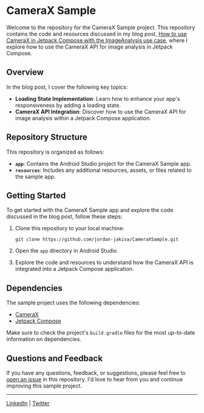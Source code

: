 # CameraX Sample

Welcome to the repository for the CameraX Sample project. This repository contains the code and resources discussed in my blog post, 
[How to use CameraX in Jetpack Compose with the ImageAnalysis use case](https://jordan-mungujakisa.medium.com/how-to-use-camerax-in-jetpack-compose-with-the-imageanalysis-use-case-f0e8f5261c3b), where I explore how to use the CameraX API for image analysis in Jetpack Compose.

## Overview

In the blog post, I cover the following key topics:

- **Loading State Implementation**: Learn how to enhance your app's responsiveness by adding a loading state.
- **CameraX API Integration**: Discover how to use the CameraX API for image analysis within a Jetpack Compose application.

## Repository Structure

This repository is organized as follows:

- **`app`**: Contains the Android Studio project for the CameraX Sample app.
- **`resources`**: Includes any additional resources, assets, or files related to the sample app.

## Getting Started

To get started with the CameraX Sample app and explore the code discussed in the blog post, follow these steps:

1. Clone this repository to your local machine:

    ```
    git clone https://github.com/jordan-jakisa/CameraXSample.git
    ```

2. Open the `app` directory in Android Studio.

3. Explore the code and resources to understand how the CameraX API is integrated into a Jetpack Compose application.

## Dependencies

The sample project uses the following dependencies:

- [CameraX](https://developer.android.com/training/camerax)
- [Jetpack Compose](https://developer.android.com/jetpack/compose)

Make sure to check the project's `build.gradle` files for the most up-to-date information on dependencies.

## Questions and Feedback

If you have any questions, feedback, or suggestions, please feel free to [open an issue](https://github.com/jordan-jakisa/CameraXSample/issues) in this repository. I'd love to hear from you and continue improving this sample project.

---

[LinkedIn](https://www.linkedin.com/in/jordanmungujakisa/) | [Twitter](https://twitter.com/JakisaJordan)
